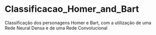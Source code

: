 # Classificacao_Homer_and_Bart
Classificação dos personagens Homer e Bart, com a utilização de uma Rede Neural Densa e de uma Rede Convolucional

